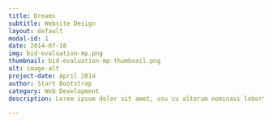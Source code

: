 ```yaml
---
title: Dreams
subtitle: Website Design
layout: default
modal-id: 1
date: 2014-07-18
img: bid-evaluation-mp.png
thumbnail: bid-evaluation-mp-thumbnail.png
alt: image-alt
project-date: April 2014
author: Start Bootstrap
category: Web Development
description: Lorem ipsum dolor sit amet, usu cu alterum nominavi lobortis. At duo novum diceret. Tantas apeirian vix et, usu sanctus postulant inciderint ut, populo diceret necessitatibus in vim. Cu eum dicam feugiat noluisse.

---
```

